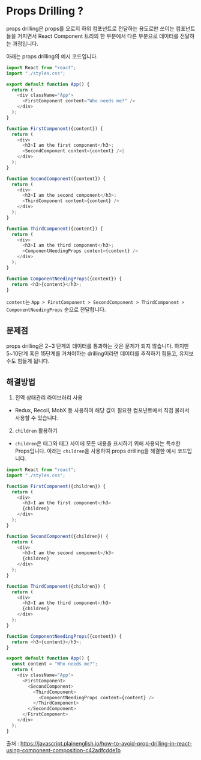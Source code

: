 # Props Drilling ?

props drilling은 props를 오로지 하위 컴포넌트로 전달하는 용도로만 쓰이는 컴포넌트들을 거치면서 React Component 트리의 한 부분에서 다른 부분으로 데이터를 전달하는 과정입니다.

아래는 props drilling의 예시 코드입니다.

```javascript
import React from "react";
import "./styles.css";

export default function App() {
  return (
    <div className="App">
      <FirstComponent content="Who needs me?" />
    </div>
  );
}

function FirstComponent({content}) {
  return (
    <div>
      <h3>I am the first component</h3>;
      <SecondComponent content={content} />|
    </div>
  );
}

function SecondComponent({content}) {
  return (
    <div>
      <h3>I am the second component</h3>;
      <ThirdComponent content={content} />
    </div>
  );
}

function ThirdComponent({content}) {
  return (
    <div>
      <h3>I am the third component</h3>;
      <ComponentNeedingProps content={content} />
    </div>
  );
}

function ComponentNeedingProps({content}) {
  return <h3>{content}</h3>;
}
```

`content`는 `App > FirstComponent > SecondComponent > ThirdComponent > ComponentNeedingProps` 순으로 전달합니다.

## 문제점

props drilling은 2\~3 단계의 데이터를 통과하는 것은 문제가 되지 않습니다. 하지만 5\~10단계 혹은 15단계를 거쳐야하는 drilling이라면 데이터를 추적하기 힘들고, 유지보수도 힘들게 됩니다.

## 해결방법

1. 전역 상태관리 라이브러리 사용

- Redux, Recoil, MobX 등 사용하여 해당 값이 필요한 컴포넌트에서 직접 불러서 사용할 수 있습니다.

2. `children` 활용하기

- `children`은 태그와 태그 사이에 모든 내용을 표시하기 위해 사용되는 특수한 Props입니다. 아래는 `children`을 사용하여 props drilling을 해결한 예시 코드입니다.

```javascript
import React from "react";
import "./styles.css";

function FirstComponent({children}) {
  return (
    <div>
      <h3>I am the first component</h3>
      {children}
    </div>
  );
}

function SecondComponent({children}) {
  return (
    <div>
      <h3>I am the second component</h3>
      {children}
    </div>
  );
}

function ThirdComponent({children}) {
  return (
    <div>
      <h3>I am the third component</h3>
      {children}
    </div>
  );
}

function ComponentNeedingProps({content}) {
  return <h3>{content}</h3>;
}

export default function App() {
  const content = "Who needs me?";
  return (
    <div className="App">
      <FirstComponent>
        <SecondComponent>
          <ThirdComponent>
            <ComponentNeedingProps content={content} />
          </ThirdComponent>
        </SecondComponent>
      </FirstComponent>
    </div>
  );
}
```

출처 : https://javascript.plainenglish.io/how-to-avoid-prop-drilling-in-react-using-component-composition-c42adfcdde1b
